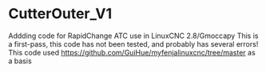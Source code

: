 # CutterOuter_V1
Addding code for RapidChange ATC use in LinuxCNC 2.8/Gmoccapy
This is a first-pass, this code has not been tested, and probably has several errors!
This code used https://github.com/GuiHue/myfenjalinuxcnc/tree/master as a basis
